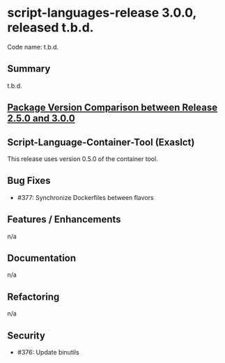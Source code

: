 # script-languages-release 3.0.0, released t.b.d.

Code name: t.b.d.

## Summary

t.b.d.

## [Package Version Comparison between Release 2.5.0 and 3.0.0](package_diffs/3.0.0/README.md)
  
## Script-Language-Container-Tool (Exaslct)

This release uses version 0.5.0 of the container tool.

## Bug Fixes

 - #377: Synchronize Dockerfiles between flavors

## Features / Enhancements
n/a

## Documentation
n/a

## Refactoring

 n/a

## Security

 - #376: Update binutils
